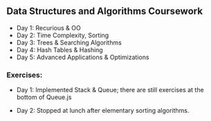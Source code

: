 ## Data Structures and Algorithms Coursework

* Day 1: Recurious & OO
* Day 2: Time Complexity, Sorting
* Day 3: Trees & Searching Algorithms
* Day 4: Hash Tables & Hashing
* Day 5: Advanced Applications & Optimizations

### Exercises:

* Day 1: Implemented Stack & Queue; there are still exercises at the bottom of Queue.js

* Day 2: Stopped at lunch after elementary sorting algorithms.
